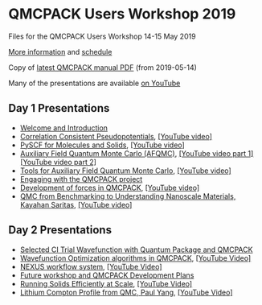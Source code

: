 # QMCPACK Users Workshop 2019

Files for the QMCPACK Users Workshop 14-15 May 2019

[More information](https://qmc2019.ornl.gov/) and [schedule](https://github.com/QMCPACK/qmcpack_workshop_2019/blob/master/Workshop_Schedule.pdf)

Copy of [latest QMCPACK manual PDF](https://github.com/QMCPACK/qmcpack_workshop_2019/blob/master/qmcpack_manual.pdf) (from 2019-05-14)

Many of the presentations are available [on YouTube](https://www.youtube.com/playlist?list=PLZ3WPqWe6k8sjpdmwYyPdyEkKUN9pKGex)

## Day 1 Presentations

* [Welcome and Introduction](https://github.com/QMCPACK/qmcpack_workshop_2019/blob/master/day1_Welcome_and_Introduction.pdf)
* [Correlation Consistent Pseudopotentials](https://github.com/QMCPACK/qmcpack_workshop_2019/blob/master/day1_ccECP/presentation/presentation.pdf), [[YouTube video]](https://www.youtube.com/watch?v=h-iGQc4S7NE) 
* [PySCF for Molecules and Solids](https://github.com/QMCPACK/qmcpack_workshop_2019/blob/master/day1_Pyscf.pdf), [[YouTube video]](https://www.youtube.com/watch?v=pfCyNsj8oZ0)
* [Auxiliary Field Quantum Monte Carlo (AFQMC)](https://github.com/QMCPACK/qmcpack_workshop_2019/blob/master/day1_afqmc.pdf), [[YouTube video part 1]](https://www.youtube.com/watch?v=WCuBVxXDU3I) [[YouTube video part 2]](https://www.youtube.com/watch?v=g4Vy_ulHU4Y)
* [Tools for Auxiliary Field Quantum Monte Carlo](https://github.com/QMCPACK/qmcpack_workshop_2019/blob/master/day1_afqmc/afqmctools.pdf), [[YouTube video]](https://www.youtube.com/watch?v=Mwp-jM1WXYs)
* [Engaging with the QMCPACK project](https://github.com/QMCPACK/qmcpack_workshop_2019/blob/master/day1_QMCPACK_Project.pdf)
* [Development of forces in QMCPACK](https://github.com/QMCPACK/qmcpack_workshop_2019/blob/master/day1_force_update.pdf), [[YouTube video]](https://www.youtube.com/watch?v=g2domjbqmQM)
* [QMC from Benchmarking to Understanding Nanoscale Materials, Kayahan Saritas](https://github.com/QMCPACK/qmcpack_workshop_2019/blob/master/day1_QMC_Kayahan_Saritas.pdf), [[YouTube video]](https://www.youtube.com/watch?v=y1u5TE95G6o)

## Day 2 Presentations

* [Selected CI Trial Wavefunction with Quantum Package and QMCPACK](https://github.com/QMCPACK/qmcpack_workshop_2019/blob/master/day2_CIPSI.pdf)
* [Wavefunction Optimization algorithms in QMCPACK](https://github.com/QMCPACK/qmcpack_workshop_2019/blob/master/day2_opt/Wfn_Opt_LuningZhao.pdf), [[YouTube Video]](https://www.youtube.com/watch?v=UJtTXJu6sRI)
* [NEXUS workflow system](https://github.com/QMCPACK/qmcpack_workshop_2019/blob/master/day2_nexus.pdf), [[YouTube Video]](https://www.youtube.com/watch?v=xoyNtIAOr0A) 
* [Future workshop and QMCPACK Development Plans](https://github.com/QMCPACK/qmcpack_workshop_2019/blob/master/day2_Development_Plans.pdf)
* [Running Solids Efficiently at Scale](https://github.com/QMCPACK/qmcpack_workshop_2019/blob/master/day2_running_QMCPACK_efficiently.pdf), [[YouTube Video]](https://www.youtube.com/watch?v=cLTJkEaxsQ4)
* [Lithium Compton Profile from QMC, Paul Yang](https://github.com/QMCPACK/qmcpack_workshop_2019/blob/master/day2_Li_Compton_Profile.pdf), [[YouTube Video]](https://www.youtube.com/watch?v=ntd_Nj4zbJo)


